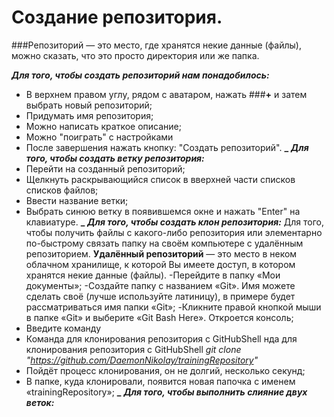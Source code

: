 # Создание репозитория.

###Репозиторий — это место, где хранятся некие данные (файлы), можно сказать, что это просто директория или же папка.

***Для того, чтобы создать репозиторий нам понадобилось:***
- В верхнем правом углу, рядом с аватаром, нажать ###**+** и затем выбрать новый репозиторий;
- Придумать имя репозитория;
- Можно написать краткое описание;
- Можно "поиграть" с настройками
- После завершения нажать кнопку: "Создать репозиторий".
**_**
***Для того, чтобы создать ветку репозитория:***
- Перейти на созданный репозиторий;
- Щелкнуть раскрывающийся список в вверхней части списков списков файлов;
- Ввести название ветки;
- Выбрать синюю ветку в появившемся окне и нажать "Enter" на клавиатуре.
**_**
***Для того, чтобы создать клон репозитория:***
Для того, чтобы получить файлы с какого-либо репозитория или элементарно по-быстрому связать папку на своём компьютере с удалённым репозиторием.
**Удалённый репозиторий** — это место в неком облачном хранилище, к которой Вы имеете доступ, в котором хранятся некие данные (файлы).
-Перейдите в папку «Мои документы»;
-Создайте папку с названием «Git». Имя можете сделать своё (лучше используйте латиницу), в примере будет рассматриваться имя папки «Git»;
-Кликните правой кнопкой мыши в папке «Git» и выберите «Git Bash Here». Откроется консоль;
- Введите команду
- Команда для клонирования репозитория с GitHubShell
нда для клонирования репозитория с GitHubShell
*git clone "https://github.com/DaemonNikolay/trainingRepository"*
- Пойдёт процесс клонирования, он не долгий, несколько секунд;
- В папке, куда клонировали, появится новая папочка с именем «trainingRepository»;
**_**
***Для того, чтобы выполнить слияние двух веток:***
